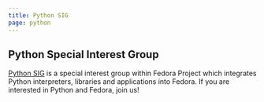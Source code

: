 ```yaml
---
title: Python SIG
page: python
---
```


## Python Special Interest Group

[Python SIG](https://fedoraproject.org/wiki/SIGs/Python) is a special interest group within Fedora Project which integrates
Python interpreters, libraries and applications into Fedora. If you are interested
in Python and Fedora, join us!
